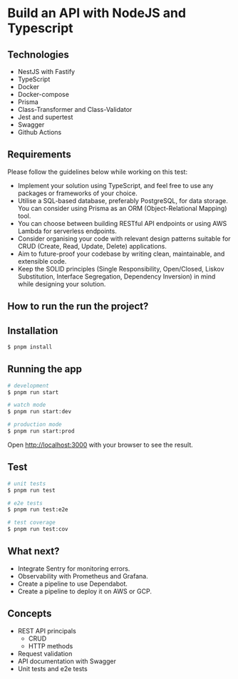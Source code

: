 # Build an API with NodeJS and Typescript

## Technologies

- NestJS with Fastify
- TypeScript
- Docker
- Docker-compose
- Prisma
- Class-Transformer and Class-Validator
- Jest and supertest
- Swagger
- Github Actions

## Requirements

Please follow the guidelines below while working on this test:

- Implement your solution using TypeScript, and feel free to use any packages or frameworks of
  your choice.
- Utilise a SQL-based database, preferably PostgreSQL, for data storage. You can consider using
  Prisma as an ORM (Object-Relational Mapping) tool.
- You can choose between building RESTful API endpoints or using AWS Lambda for serverless
  endpoints.
- Consider organising your code with relevant design patterns suitable for CRUD (Create, Read,
  Update, Delete) applications.
- Aim to future-proof your codebase by writing clean, maintainable, and extensible code.
- Keep the SOLID principles (Single Responsibility, Open/Closed, Liskov Substitution, Interface Segregation, Dependency Inversion) in mind while designing your solution.

## How to run the run the project?

## Installation

```bash
$ pnpm install
```

## Running the app

```bash
# development
$ pnpm run start

# watch mode
$ pnpm run start:dev

# production mode
$ pnpm run start:prod
```

Open [http://localhost:3000](http://localhost:3000) with your browser to see the result.

## Test

```bash
# unit tests
$ pnpm run test

# e2e tests
$ pnpm run test:e2e

# test coverage
$ pnpm run test:cov
```

## What next?

- Integrate Sentry for monitoring errors.
- Observability with Prometheus and Grafana.
- Create a pipeline to use Dependabot.
- Create a pipeline to deploy it on AWS or GCP.

## Concepts

- REST API principals
  - CRUD
  - HTTP methods
- Request validation
- API documentation with Swagger
- Unit tests and e2e tests
